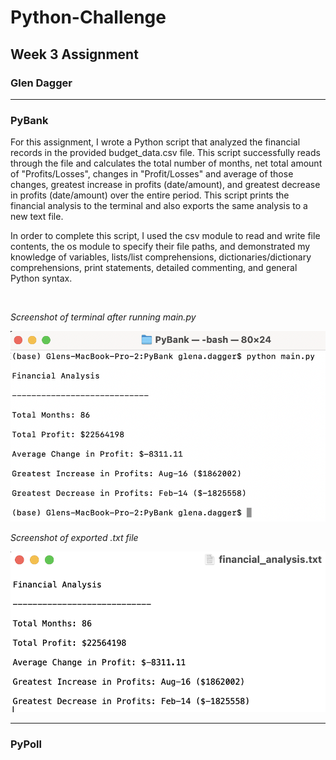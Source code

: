 # Python-Challenge

## Week 3 Assignment

### Glen Dagger

***


### PyBank

<p>
<t>
For this assignment, I wrote a Python script that analyzed the financial records in the provided budget_data.csv file. This script successfully reads through the file and calculates the total number of months, net total amount of "Profits/Losses", changes in "Profit/Losses" and average of those changes, greatest increase in profits (date/amount), and greatest decrease in profits (date/amount) over the entire period. This script prints the financial analysis to the terminal and also exports the same analysis to a new text file. 
</p>

<p>
In order to complete this script, I used the csv module to read and write file contents, the os module to specify their file paths, and demonstrated my knowledge of variables, lists/list comprehensions, dictionaries/dictionary comprehensions, print statements, detailed commenting, and general Python syntax.

</p>

<br>

*Screenshot of terminal after running main.py*

![Screenshot of Terminal](PyBank/Analysis/pybank_terminal_screenshot.png)

*Screenshot of exported .txt file*

![Screenshot of Exported .txt File](PyBank/Analysis/financial_analysis.txt_screenshot.png)

***


### PyPoll